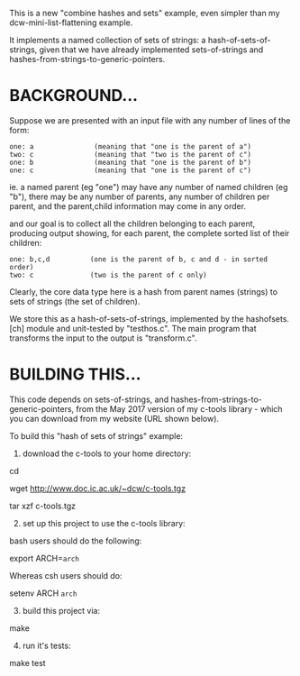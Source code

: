 This is a new "combine hashes and sets" example, even simpler than my
dcw-mini-list-flattening example.

It implements a named collection of sets of strings: a hash-of-sets-of-strings,
given that we have already implemented sets-of-strings and
hashes-from-strings-to-generic-pointers.


# BACKGROUND...

Suppose we are presented with an input file with any number of lines
of the form:

```
one: a               (meaning that "one is the parent of a")
two: c               (meaning that "two is the parent of c")
one: b               (meaning that "one is the parent of b")
one: c               (meaning that "one is the parent of c")
```

ie. a named parent (eg "one") may have any number of named children (eg "b"),
there may be any number of parents, any number of children per parent,
and the parent,child information may come in any order.

and our goal is to collect all the children belonging to each parent,
producing output showing, for each parent, the complete sorted list of
their children:

```
one: b,c,d          (one is the parent of b, c and d - in sorted order)
two: c              (two is the parent of c only)
```

Clearly, the core data type here is a hash from parent names (strings) to
sets of strings (the set of children).

We store this as a hash-of-sets-of-strings,
implemented by the hashofsets.[ch] module and unit-tested by "testhos.c".
The main program that transforms the input to the output is "transform.c".


# BUILDING THIS...

This code depends on sets-of-strings,
and hashes-from-strings-to-generic-pointers,
from the May 2017 version of my c-tools library -
which you can download from my website (URL shown below).

To build this "hash of sets of strings" example:

1. download the c-tools to your home directory:

cd

wget http://www.doc.ic.ac.uk/~dcw/c-tools.tgz

tar xzf c-tools.tgz

2. set up this project to use the c-tools library:

bash users should do the following:

export ARCH=`arch`

Whereas csh users should do:

setenv ARCH `arch`

3. build this project via:

make

4. run it's tests:

make test
